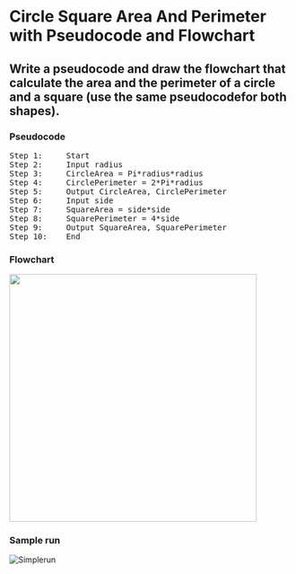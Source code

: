 # Circle Square Area And Perimeter with Pseudocode and Flowchart
## Write a pseudocode and draw the flowchart that calculate the area and the perimeter of a circle and a square (use the same pseudocodefor both shapes). 

### Pseudocode
<pre>
Step 1:     Start 
Step 2:     Input radius
Step 3:     CircleArea = Pi*radius*radius
Step 4:     CirclePerimeter = 2*Pi*radius
Step 5:     Output CircleArea, CirclePerimeter
Step 6:     Input side
Step 7:     SquareArea = side*side
Step 8:     SquarePerimeter = 4*side
Step 9:     Output SquareArea, SquarePerimeter
Step 10:    End
</pre>
### Flowchart

<img width="441"  src="https://user-images.githubusercontent.com/32389129/65375859-66dbbc00-dca2-11e9-9dec-4c46e551fd54.png">

### Sample run
![Simplerun](https://user-images.githubusercontent.com/32389129/65376082-84aa2080-dca4-11e9-82de-7dc72472d73a.gif)
